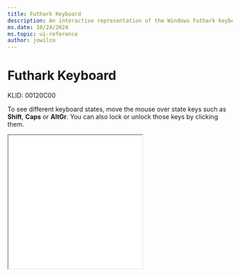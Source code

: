 ```yaml
---
title: Futhark Keyboard
description: An interactive representation of the Windows Futhark keyboard. To see different keyboard states, click or move the mouse over the state keys.
ms.date: 10/24/2024
ms.topic: ui-reference
author: jowilco
---
```


# Futhark Keyboard

KLID: 00120C00

To see different keyboard states, move the mouse over state keys such as **Shift**, **Caps** or **AltGr**. You can also lock or unlock those keys by clicking them.

<iframe src="kbdfthrk.html" height="300"></iframe>
